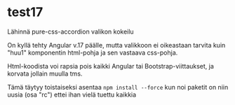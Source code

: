 # test17
Lähinnä pure-css-accordion valikon kokeilu

On kyllä tehty Angular v.17 päälle, mutta valikkoon ei oikeastaan tarvita kuin "huu1" komponentin html-pohja ja sen vastaava css-pohja.

Html-koodista voi rapsia pois kaikki Angular tai Bootstrap-viittaukset, ja korvata jollain muulla tms.

Tämä täytyy toistaiseksi asentaa `npm install --force`  kun noi paketit on niin uusia (osa "rc") ettei ihan vielä tuettu kaikkia
